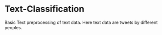 # Text-Classification
Basic Text preprocessing of text data. Here text data are tweets by different peoples. 
